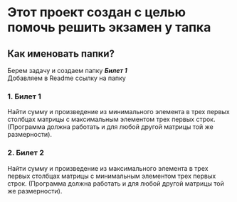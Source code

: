 # Этот проект создан с целью помочь решить экзамен у тапка
## Как именовать папки?
Берем задачу и создаем папку ***Билет 1***  
Добавляем в Readme ссылку на папку


### 1. Билет 1  
Найти сумму и произведение из минимального элемента в трех первых столбцах матрицы с максимальным элементом трех первых строк. (Программа должна работать и для любой другой матрицы той же размерности).  

### 2. Билет 2
Найти сумму и произведение из максимального элемента в трех первых столбцах матрицы с минимальным элементом трех первых строк. (Программа должна работать и для любой другой матрицы той же размерности).

